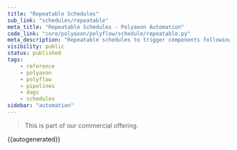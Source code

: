 ```yaml
---
title: "Repeatable Schedules"
sub_link: "schedules/repeatable"
meta_title: "Repeatable Schedules - Polyaxon Automation"
code_link: "core/polyaxon/polyflow/schedule/repeatable.py"
meta_description: "Repeatable schedules to trigger components following a repetition."
visibility: public
status: published
tags:
    - reference
    - polyaxon
    - polyflow
    - pipelines
    - dags
    - schedules
sidebar: "automation"
---
```


<blockquote class="commercial">This is part of our commercial offering.</blockquote>

{{autogenerated}}

